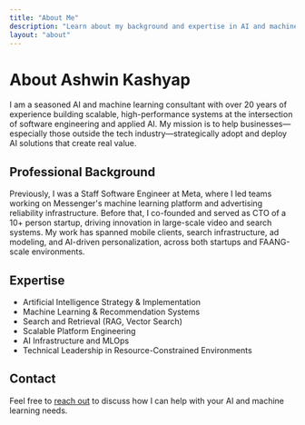 ```yaml
---
title: "About Me"
description: "Learn about my background and expertise in AI and machine learning"
layout: "about"
---
```


# About Ashwin Kashyap

I am a seasoned AI and machine learning consultant with over 20 years of experience building scalable, high-performance systems at the intersection of software engineering and applied AI. My mission is to help businesses—especially those outside the tech industry—strategically adopt and deploy AI solutions that create real value.

## Professional Background

Previously, I was a Staff Software Engineer at Meta, where I led teams working on Messenger's machine learning platform and advertising reliability infrastructure. Before that, I co-founded and served as CTO of a 10+ person startup, driving innovation in large-scale video and search systems. My work has spanned mobile clients, search infrastructure, ad modeling, and AI-driven personalization, across both startups and FAANG-scale environments.

## Expertise

- Artificial Intelligence Strategy & Implementation  
- Machine Learning & Recommendation Systems  
- Search and Retrieval (RAG, Vector Search)  
- Scalable Platform Engineering  
- AI Infrastructure and MLOps  
- Technical Leadership in Resource-Constrained Environments

## Contact

Feel free to [reach out](/pages/contact) to discuss how I can help with your AI and machine learning needs.